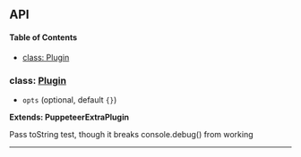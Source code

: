 ## API

<!-- Generated by documentation.js. Update this documentation by updating the source code. -->

#### Table of Contents

- [class: Plugin](#class-plugin)

### class: [Plugin](https://github.com/berstend/puppeteer-extra/blob/cbe36dc15103fb621c2dd2944f8084a7723f6d82/packages/puppeteer-extra-plugin-stealth/evasions/console.debug/index.js#L8-L24)

- `opts` (optional, default `{}`)

**Extends: PuppeteerExtraPlugin**

Pass toString test, though it breaks console.debug() from working

---
